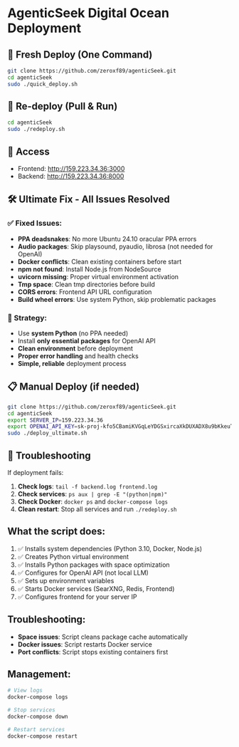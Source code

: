 # AgenticSeek Digital Ocean Deployment

## 🚀 Fresh Deploy (One Command)

```bash
git clone https://github.com/zeroxf89/agenticSeek.git
cd agenticSeek
sudo ./quick_deploy.sh
```

## 🔄 Re-deploy (Pull & Run)

```bash
cd agenticSeek
sudo ./redeploy.sh
```

## 🎯 Access

- Frontend: http://159.223.34.36:3000
- Backend: http://159.223.34.36:8000

## 🛠️ Ultimate Fix - All Issues Resolved

### ✅ Fixed Issues:
- **PPA deadsnakes**: No more Ubuntu 24.10 oracular PPA errors
- **Audio packages**: Skip playsound, pyaudio, librosa (not needed for OpenAI)
- **Docker conflicts**: Clean existing containers before start
- **npm not found**: Install Node.js from NodeSource
- **uvicorn missing**: Proper virtual environment activation
- **Tmp space**: Clean tmp directories before build
- **CORS errors**: Frontend API URL configuration
- **Build wheel errors**: Use system Python, skip problematic packages

### 🎯 Strategy:
- Use **system Python** (no PPA needed)
- Install **only essential packages** for OpenAI API
- **Clean environment** before deployment
- **Proper error handling** and health checks
- **Simple, reliable** deployment process

## 📋 Manual Deploy (if needed)

```bash
git clone https://github.com/zeroxf89/agenticSeek.git
cd agenticSeek
export SERVER_IP=159.223.34.36
export OPENAI_API_KEY=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
sudo ./deploy_ultimate.sh
```

## 🔧 Troubleshooting

If deployment fails:

1. **Check logs**: `tail -f backend.log frontend.log`
2. **Check services**: `ps aux | grep -E "(python|npm)"`
3. **Check Docker**: `docker ps` and `docker-compose logs`
4. **Clean restart**: Stop all services and run `./redeploy.sh`

## What the script does:

1. ✅ Installs system dependencies (Python 3.10, Docker, Node.js)
2. ✅ Creates Python virtual environment
3. ✅ Installs Python packages with space optimization
4. ✅ Configures for OpenAI API (not local LLM)
5. ✅ Sets up environment variables
6. ✅ Starts Docker services (SearXNG, Redis, Frontend)
7. ✅ Configures frontend for your server IP

## Troubleshooting:

- **Space issues**: Script cleans package cache automatically
- **Docker issues**: Script restarts Docker service
- **Port conflicts**: Script stops existing containers first

## Management:

```bash
# View logs
docker-compose logs

# Stop services
docker-compose down

# Restart services
docker-compose restart
```